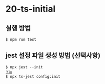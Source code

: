 # 20-ts-initial

## 실행 방법

```
$ npm run test
```

## jest 설정 파일 생성 방법 (선택사항)

```
$ npx jest --init
또는
$ npx ts-jest config:init
```
